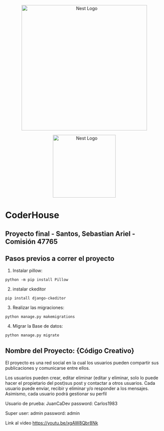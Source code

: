 <p align="center">
  <a href="https://www.coderhouse.com/" target="blank"><img src="https://www.coderhouse.com/imgs/ch.svg" width= "400" alt="Nest Logo" /></a>
</p>

<p align="center">
  <a href="https://www.python.org/" target="blank"><img src="https://www.python.org/static/img/python-logo.png" width="200" alt="Nest Logo" /></a>
</p>

# CoderHouse
## Proyecto final - Santos, Sebastian Ariel - Comisión 47765

## Pasos previos a correr el proyecto

1. Instalar pillow:
```
python -m pip install Pillow
```
2. instalar ckeditor
```
pip install django-ckeditor
```

3. Realizar las migraciones:
```
python manage.py makemigrations
```
4. Migrar la Base de datos:
```
python manage.py migrate
```

## Nombre del Proyecto: {Código Creativo}

El proyecto es una red social en la cual los usuarios pueden compartir sus publicaciones y comunicarse entre ellos.

Los usuarios pueden crear, editar eliminar (editar y eliminar, solo lo puede hacer el propietario del post)sus post y contactar a otros usuarios.
Cada usuario puede enviar, recibir y eliminar y/o responder a los mensajes.
Asimismo, cada usuario podrá gestionar su perfil



Usuario de prueba:
JuanCaDev
password:
Carlos1983

Super user: 
admin
password:
admin

Link al video https://youtu.be/xgAW8Qbr8Nk
